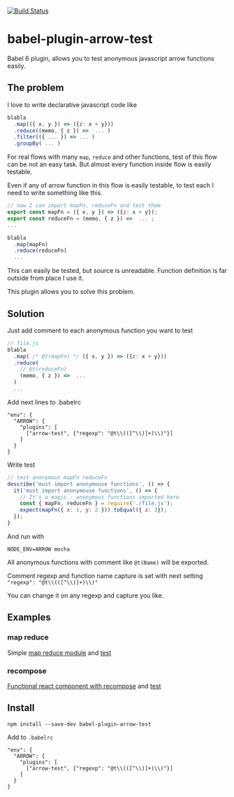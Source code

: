 
[![Build Status](https://travis-ci.org/istarkov/babel-plugin-arrow-test.svg?branch=master)](https://travis-ci.org/istarkov/babel-plugin-arrow-test)

# babel-plugin-arrow-test

Babel 6 plugin, allows you to test anonymous javascript arrow functions easily.

## The problem

I love to write declarative javascript code like

```javascript
blabla
  .map(({ x, y }) => ({z: x + y}))
  .reduce((memo, { z }) =>  ... )
  .filter(({ ... }) => ... )
  .groupBy( ... )
```

For real flows with many `map`, `reduce` and other functions, test of this flow can be not an easy task. But almost every function inside flow is easily testable.

Even if any of arrow function in this flow is easily testable, to test each I need to write something like this.

```javascript
// now I can import mapFn, reduceFn and test them
export const mapFn = ({ x, y }) => ({z: x + y});
export const reduceFn = (memo, { z }) =>  ... ;
...

blabla
  .map(mapFn)
  .reduce(reduceFn)
  ...
```

This can easily be tested, but source is unreadable. Function definition is far outside from place I use it.

This plugin allows you to solve this problem.

## Solution

Just add comment to each anonymous function you want to test

```javascript
// file.js
blabla
  .map( /* @t(mapFn) */ ({ x, y }) => ({z: x + y}))
  .reduce(
    // @t(reduceFn)
    (memo, { z }) =>  ...
  )
  ...
```

Add next lines to .babelrc

```
"env": {
  "ARROW": {
    "plugins": [
      ["arrow-test", {"regexp": "@t\\(([^\\)]+)\\)"}]
    ]
  }
}
```

Write test

```javascript
// test anonymous mapFn reduceFn
describe('must import anonymouse functions', () => {
  it('must import anonymouse functions', () => {
    // It's a magic - anonymous functions imported here
    const { mapFn, reduceFn } = require('./file.js');
    expect(mapFn({ x: 1, y: 2 })).toEqual({ z: 3});
  });
}

```

And run with

```shell
NODE_ENV=ARROW mocha
```

All anonymous functions with comment like `@t(Name)` will be exported.

Comment regexp and function name capture is set with next setting `"regexp": "@t\\(([^\\)]+)\\)"`

You can change it on any regexp and capture you like.

## Examples

### map reduce

Simple [map reduce module](https://github.com/istarkov/babel-plugin-arrow-test/blob/master/test/anonymous.js) and [test](https://github.com/istarkov/babel-plugin-arrow-test/blob/master/test/index.spec.js#L4-L9)

### recompose

[Functional react component with recompose](https://github.com/istarkov/babel-plugin-arrow-test/blob/master/test/reactComponent.jsx) and [test](https://github.com/istarkov/babel-plugin-arrow-test/blob/master/test/index.spec.js#L11-L15)

## Install

```
npm install --save-dev babel-plugin-arrow-test
```

Add to `.babelrc`

```
"env": {
  "ARROW": {
    "plugins": [
      ["arrow-test", {"regexp": "@t\\(([^\\)]+)\\)"}]
    ]
  }
}
```
